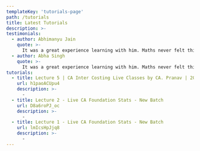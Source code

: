 ```yaml
---
templateKey: 'tutorials-page'
path: /tutorials
title: Latest Tutorials
description: >- 
testimonials:
  - author: Abhimanyu Jain
    quote: >-
      It was a great experience learning with him. Maths never felt this simple before.
  - author: Abha Singh
    quote: >-
      It was a great experience learning with him. Maths never felt this simple before.
tutorials: 
  - title: Lecture 5 | CA Inter Costing Live Classes by CA. Pranav | 2020
    url: h1paoACUpu4
    description: >-
      - 
  - title: Lecture 2 - Live CA Foundation Stats - New Batch
    url: D8a6roPJ_oc
    description: >-
      - 
  - title: Lecture 1 - Live CA Foundation Stats - New Batch
    url: lmIcsHpJjq8
    description: >-
      - 
---
```

